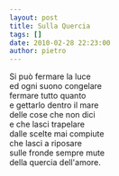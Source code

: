 ```yaml
---
layout: post
title: Sulla Quercia
tags: []
date: 2010-02-28 22:23:00
author: pietro
---
```

Si può fermare la luce<br/>ed ogni suono congelare<br/>fermare tutto quanto<br/>e gettarlo dentro il mare<br/>delle cose che non dici<br/>e che lasci trapelare<br/>dalle scelte mai compiute<br/>che lasci a riposare<br/>sulle fronde sempre mute<br/>della quercia dell'amore.
